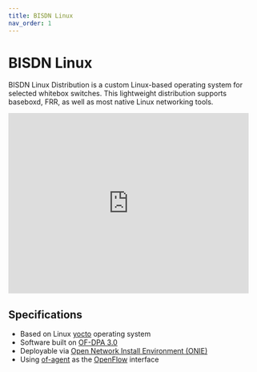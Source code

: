 ```yaml
---
title: BISDN Linux
nav_order: 1
---
```


# BISDN Linux

BISDN Linux Distribution is a custom Linux-based operating system for selected
whitebox switches. This lightweight distribution supports baseboxd, FRR, as
well as most native Linux networking tools.

<iframe width="480" height="360"
src="https://www.youtube.com/embed/K3RUNxrvb8k" frameborder="0"> </iframe>

## Specifications

* Based on Linux [yocto](https://www.yoctoproject.org/software-overview/downloads/)
  operating system
* Software built on [OF-DPA 3.0](https://github.com/Broadcom-Switch/of-dpa)
* Deployable via [Open Network Install Environment (ONIE)](https://opencomputeproject.github.io/onie/)
* Using [of-agent](https://github.com/Broadcom-Switch/of-dpa/tree/master/src/ofagent)
  as the [OpenFlow](https://www.opennetworking.org/wp-content/uploads/2014/10/openflow-switch-v1.3.5.pdf)
  interface
